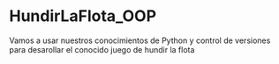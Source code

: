 # HundirLaFlota_OOP
Vamos a usar nuestros conocimientos de Python y control de versiones para desarollar el conocido juego de hundir la flota
